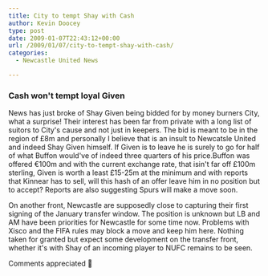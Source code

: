 ```yaml
---
title: City to tempt Shay with Cash
author: Kevin Doocey
type: post
date: 2009-01-07T22:43:12+00:00
url: /2009/01/07/city-to-tempt-shay-with-cash/
categories:
  - Newcastle United News

---
```

### Cash won't tempt loyal Given

News has just broke of Shay Given being bidded for by money burners City, what a surprise! Their interest has been far from private with a long list of suitors to City's cause and not just in keepers. The bid is meant to be in the region of £8m and personally I believe that is an insult to Newcatsle United and indeed Shay Given himself. If Given is to leave he is surely to go for half of what Buffon would've of indeed three quarters of his price.Buffon was offered €100m and with the current exchange rate, that isin't far off £100m sterling, Given is worth a least £15-25m at the minimum and with reports that Kinnear has to sell, will this hash of an offer leave him in no position but to accept? Reports are also suggesting Spurs will make a move soon.

On another front, Newcastle are supposedly close to capturing their first signing of the January transfer window. The position is unknown but LB and AM have been priorities for Newcastle for some time now. Problems with Xisco and the FIFA rules may block a move and keep him here. Nothing taken for granted but expect some development on the transfer front, whether it's with Shay of an incoming player to NUFC remains to be seen.

Comments appreciated 🙂
